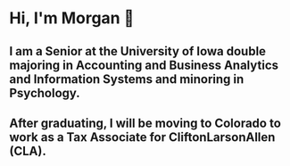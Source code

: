 # Hi, I'm Morgan 👋

## I am a Senior at the University of Iowa double majoring in Accounting and Business Analytics and Information Systems and minoring in Psychology. 
## After graduating, I will be moving to Colorado to work as a Tax Associate for CliftonLarsonAllen (CLA).
